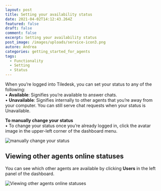 ```yaml
---
layout: post
title: Setting your availability status
date: 2021-04-02T14:12:43.264Z
featured: false
draft: false
comment: false
excerpt: Setting your availability status
post_image: /images/uploads/service-icon3.png
autore: Andrea
categories: getting_started_for_agents
tags:
  - Functionality
  - Setting
  - Status
---
```

When you’re logged into Tiledesk, you can set your status to any of the following:\
• **Available**: Signifies you’re available to answer chats.\
• **Unavailable**: Signifies internally to other agents that you’re away from your computer. You can still serve chat requests when your status is Unavailable.

**To manually change your status**\
• To change your status once you’re already logged in, click the avatar image in the upper-left corner of the dashboard menu.

![manually change your status](/images/uploads/availability-status.png "manually change your status")



## **Viewing other agents online statuses**

You can see which other agents are available by clicking **Users** in the left panel of the dashboard.



![Viewing other agents online statuses](/images/uploads/other-agents-online-status.png "Viewing other agents online statuses")